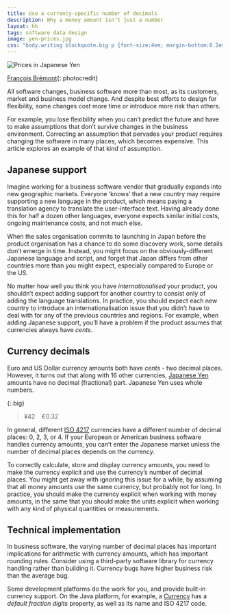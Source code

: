 ```yaml
---
title: Use a currency-specific number of decimals
description: Why a money amount isn’t just a number
layout: hh
tags: software data design
image: yen-prices.jpg
css: "body.writing blockquote.big p {font-size:4em; margin-bottom:0.2em; text-align:center}"
---
```


![Prices in Japanese Yen](yen-prices.jpg)

[François Brémont](https://unsplash.com/photos/ByaAsohfE3M){:.photocredit}

All software changes, business software more than most, as its customers, market and business model change.
And despite best efforts to design for flexibility, some changes cost more time or introduce more risk than others.

For example, you lose flexibility when you can’t predict the future and have to make assumptions that don’t survive changes in the business environment.
Correcting an assumption that pervades your product requires changing the software in many places, which becomes expensive.
This article explores an example of that kind of assumption.

## Japanese support

Imagine working for a business software vendor that gradually expands into new geographic markets.
Everyone ‘knows’ that a new country may require supporting a new language in the product, which means paying a translation agency to translate the user-interface text.
Having already done this for half a dozen other languages, everyone expects similar initial costs, ongoing maintenance costs, and not much else.

When the sales organisation commits to launching in Japan before the product organisation has a chance to do some discovery work, some details don’t emerge in time.
Instead, you might focus on the obviously-different Japanese language and script,
and forget that Japan differs from other countries more than you might expect, especially compared to Europe or the US.

No matter how well you think you have _internationalised_ your product, you shouldn’t expect adding support for another country to consist only of adding the language translations.
In practice, you should expect each new country to introduce an internationalisation issue that you didn’t have to deal with for any of the previous countries and regions.
For example, when adding Japanese support, you’ll have a problem if the product assumes that currencies always have _cents_.

## Currency decimals

Euro and US Dollar currency amounts both have _cents_ - two decimal places.
However, it turns out that along with 16 other currencies,
[Japanese Yen](https://en.wikipedia.org/wiki/Japanese_yen) 
amounts have no decimal (fractional) part.
Japanese Yen uses whole numbers.

{:.big}
> ¥42    €0.32

In general, different [ISO 4217](https://en.wikipedia.org/wiki/ISO_4217)
currencies have a different number of decimal places: 0, 2, 3, or 4.
If your European or American business software handles currency amounts, 
you can’t enter the Japanese market unless the number of decimal places depends on the currency.

To correctly calculate, store and display currency amounts, you need to make the currency explicit and use the currency’s number of decimal places.
You might get away with ignoring this issue for a while, by assuming that all money amounts use the same currency, but probably not for long.
In practice, you should make the currency explicit when working with money amounts, in the same that you should make the units explicit when working with any kind of physical quantities or measurements.

## Technical implementation

In business software, the varying number of decimal places has important implications for arithmetic with currency amounts, which has important rounding rules.
Consider using a third-party software library for currency handling rather than building it.
Currency bugs have higher business risk than the average bug.

Some development platforms do the work for you, and provide built-in currency support.
On the Java platform, for example, a
[Currency](https://docs.oracle.com/en/java/javase/17/docs/api/java.base/java/util/Currency.html)
has a _default fraction digits_ property, as well as its name and ISO 4217 code.
